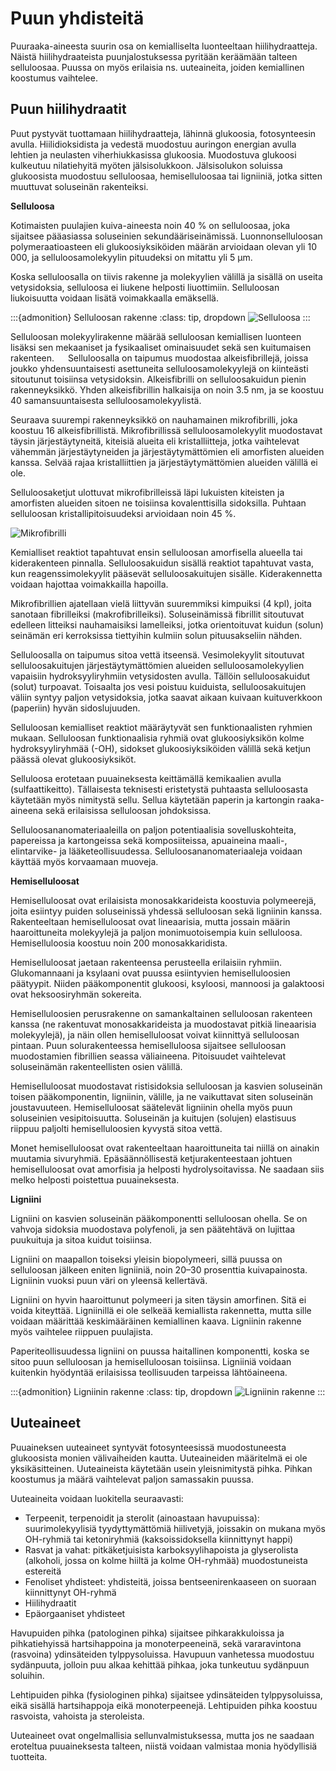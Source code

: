 # Puun yhdisteitä

Puuraaka-aineesta suurin osa on kemialliselta luonteeltaan hiilihydraatteja. Näistä hiilihydraateista puunjalostuksessa pyritään keräämään talteen selluloosaa. Puussa on myös erilaisia ns. uuteaineita, joiden kemiallinen koostumus vaihtelee.


## Puun hiilihydraatit

Puut pystyvät tuottamaan hiilihydraatteja, lähinnä glukoosia, fotosynteesin avulla. Hiilidioksidista ja vedestä muodostuu auringon energian avulla lehtien ja neulasten viherhiukkasissa glukoosia. Muodostuva glukoosi kulkeutuu nilatiehyitä myöten jälsisolukkoon. Jälsisolukon soluissa glukoosista muodostuu selluloosaa, hemiselluloosaa tai ligniiniä, jotka sitten muuttuvat soluseinän rakenteiksi.

**Selluloosa**

Kotimaisten puulajien kuiva-aineesta noin 40 % on selluloosaa, joka sijaitsee pääasiassa soluseinien sekundääriseinämissä. Luonnonselluloosan polymeraatioasteen eli glukoosiyksiköiden määrän arvioidaan olevan yli 10 000, ja selluloosamolekyylin pituudeksi on mitattu yli 5 µm.

Koska selluloosalla on tiivis rakenne ja molekyylien välillä ja sisällä on useita vetysidoksia, selluloosa ei liukene helposti liuottimiin. Selluloosan liukoisuutta voidaan lisätä voimakkaalla emäksellä.

:::{admonition} Selluloosan rakenne
:class: tip, dropdown
![Selluloosa](/images/selluloosa.png "Selluloosa")
:::

Selluloosan molekyylirakenne määrää selluloosan kemiallisen luonteen lisäksi sen mekaaniset ja fysikaaliset ominaisuudet sekä sen kuitumaisen rakenteen.
 
Selluloosalla on taipumus muodostaa alkeisfibrillejä, joissa joukko yhdensuuntaisesti asettuneita selluloosamolekyylejä on kiinteästi sitoutunut toisiinsa vetysidoksin. Alkeisfibrilli on selluloosakuidun pienin rakenneyksikkö. Yhden alkeisfibrillin halkaisija on noin 3.5 nm, ja se koostuu 40 samansuuntaisesta selluloosamolekyylistä. 

Seuraava suurempi rakenneyksikkö on nauhamainen mikrofibrilli, joka koostuu 16 alkeisfibrillistä. Mikrofibrillissä selluloosamolekyylit muodostavat täysin järjestäytyneitä, kiteisiä alueita eli kristalliitteja, jotka vaihtelevat vähemmän järjestäytyneiden ja järjestäytymättömien eli amorfisten alueiden kanssa. Selvää rajaa kristalliittien ja järjestäytymättömien alueiden välillä ei ole. 

Selluloosaketjut ulottuvat mikrofibrilleissä läpi lukuisten kiteisten ja amorfisten alueiden sitoen ne toisiinsa kovalenttisilla sidoksilla. Puhtaan selluloosan kristallipitoisuudeksi arvioidaan noin 45 %. 

![Mikrofibrilli](/images/mikrofibrilli.png "Mikrofibrilli")

Kemialliset reaktiot tapahtuvat ensin selluloosan amorfisella alueella tai kiderakenteen pinnalla. Selluloosakuidun sisällä reaktiot tapahtuvat vasta, kun reagenssimolekyylit pääsevät selluloosakuitujen sisälle. Kiderakennetta voidaan hajottaa voimakkailla hapoilla.

Mikrofibrillien ajatellaan vielä liittyvän suuremmiksi kimpuiksi (4 kpl), joita sanotaan fibrilleiksi (makrofibrilleiksi). Soluseinämissä fibrillit sitoutuvat edelleen litteiksi nauhamaisiksi lamelleiksi, jotka orientoituvat kuidun (solun) seinämän eri kerroksissa tiettyihin kulmiin solun pituusakseliin nähden.
 
Selluloosalla on taipumus sitoa vettä itseensä. Vesimolekyylit sitoutuvat selluloosakuitujen järjestäytymättömien alueiden selluloosamolekyylien vapaisiin hydroksyyliryhmiin vetysidosten avulla. Tällöin selluloosakuidut (solut) turpoavat. Toisaalta jos vesi poistuu kuiduista, selluloosakuitujen väliin syntyy paljon vetysidoksia, jotka saavat aikaan kuivaan kuituverkkoon (paperiin) hyvän sidoslujuuden.

Selluloosan kemialliset reaktiot määräytyvät sen funktionaalisten ryhmien mukaan. Selluloosan funktionaalisia ryhmiä ovat glukoosiyksikön kolme hydroksyyliryhmää (-OH), sidokset glukoosiyksiköiden välillä sekä ketjun päässä olevat glukoosiyksiköt.

Selluloosa erotetaan puuaineksesta keittämällä kemikaalien avulla (sulfaattikeitto). Tällaisesta teknisesti eristetystä puhtaasta selluloosasta käytetään myös nimitystä sellu. Sellua käytetään paperin ja kartongin raaka-aineena sekä erilaisissa selluloosan johdoksissa. 

Selluloosananomateriaaleilla on paljon potentiaalisia sovelluskohteita, papereissa ja kartongeissa sekä komposiiteissa, apuaineina maali-, elintarvike- ja lääketeollisuudessa. Selluloosananomateriaaleja voidaan käyttää myös korvaamaan muoveja.

**Hemiselluloosat**

Hemiselluloosat ovat erilaisista monosakkarideista koostuvia polymeerejä, joita esiintyy puiden soluseinissä yhdessä selluloosan sekä ligniinin kanssa. Rakenteeltaan hemiselluloosat ovat lineaarisia, mutta jossain määrin haaroittuneita molekyylejä ja paljon monimuotoisempia kuin selluloosa. Hemiselluloosia koostuu noin 200 monosakkaridista. 

Hemiselluloosat jaetaan rakenteensa perusteella erilaisiin ryhmiin. Glukomannaani ja ksylaani ovat puussa esiintyvien hemiselluloosien päätyypit. Niiden pääkomponentit glukoosi, ksyloosi, mannoosi ja galaktoosi ovat heksoosiryhmän sokereita.

Hemiselluloosien perusrakenne on samankaltainen selluloosan rakenteen kanssa (ne rakentuvat monosakkarideista ja muodostavat pitkiä lineaarisia molekyylejä), ja näin ollen hemiselluloosat voivat kiinnittyä selluloosan pintaan. Puun solurakenteessa hemiselluloosa sijaitsee selluloosan muodostamien fibrillien seassa väliaineena. Pitoisuudet vaihtelevat soluseinämän rakenteellisten osien välillä.

Hemiselluloosat muodostavat ristisidoksia selluloosan ja kasvien soluseinän toisen pääkomponentin, ligniinin, välille, ja ne vaikuttavat siten soluseinän joustavuuteen. Hemiselluloosat säätelevät ligniinin ohella myös puun soluseinien vesipitoisuutta. Soluseinän ja kuitujen (solujen) elastisuus riippuu paljolti hemiselluloosien kyvystä sitoa vettä.

Monet hemiselluloosat ovat rakenteeltaan haaroittuneita tai niillä on ainakin muutamia sivuryhmiä. Epäsäännöllisestä ketjurakenteestaan johtuen hemiselluloosat ovat amorfisia ja helposti hydrolysoitavissa. Ne saadaan siis melko helposti poistettua puuaineksesta. 

**Ligniini**

Ligniini on kasvien soluseinän pääkomponentti selluloosan ohella. Se on vahvoja sidoksia muodostava polyfenoli, ja sen päätehtävä on lujittaa puukuituja ja sitoa kuidut toisiinsa.

Ligniini on maapallon toiseksi yleisin biopolymeeri, sillä puussa on selluloosan jälkeen eniten ligniiniä, noin 20–30 prosenttia kuivapainosta. Ligniinin vuoksi puun väri on yleensä kellertävä.

Ligniini on hyvin haaroittunut polymeeri ja siten täysin amorfinen. Sitä ei voida kiteyttää. Ligniinillä ei ole selkeää kemiallista rakennetta, mutta sille voidaan määrittää keskimääräinen kemiallinen kaava. Ligniinin rakenne myös vaihtelee riippuen puulajista.

Paperiteollisuudessa ligniini on puussa haitallinen komponentti, koska se sitoo puun selluloosan ja hemiselluloosan toisiinsa. Ligniiniä voidaan kuitenkin hyödyntää erilaisissa teollisuuden tarpeissa lähtöaineena.

:::{admonition} Ligniinin rakenne
:class: tip, dropdown
![Ligniinin rakenne](/images/ligniini.png "Ligniinin rakenne")
:::

## Uuteaineet

Puuaineksen uuteaineet syntyvät fotosynteesissä muodostuneesta glukoosista monien välivaiheiden kautta. Uuteaineiden määritelmä ei ole yksikäsitteinen. Uuteaineista käytetään usein yleisnimitystä pihka. Pihkan koostumus ja määrä vaihtelevat paljon samassakin puussa.

Uuteaineita voidaan luokitella seuraavasti: 

- Terpeenit, terpenoidit ja sterolit (ainoastaan havupuissa): suurimolekyylisiä tyydyttymättömiä hiilivetyjä, joissakin on mukana myös OH-ryhmiä tai ketoniryhmiä (kaksoissidoksella kiinnittynyt happi)
- Rasvat ja vahat: 	pitkäketjuisista karboksyylihapoista ja glyserolista (alkoholi, jossa on kolme hiiltä ja kolme OH-ryhmää) muodostuneista estereitä 
- Fenoliset yhdisteet: 	yhdisteitä, joissa bentseenirenkaaseen on suoraan kiinnittynyt OH-ryhmä
- Hiilihydraatit
- Epäorgaaniset yhdisteet

Havupuiden pihka (patologinen pihka) sijaitsee pihkarakkuloissa ja pihkatiehyissä hartsihappoina ja monoterpeeneinä, sekä vararavintona (rasvoina) ydinsäteiden tylppysoluissa. Havupuun vanhetessa muodostuu sydänpuuta, jolloin puu alkaa kehittää pihkaa, joka tunkeutuu sydänpuun soluihin.

Lehtipuiden pihka (fysiologinen pihka) sijaitsee ydinsäteiden tylppysoluissa, eikä sisällä hartsihappoja eikä monoterpeenejä. Lehtipuiden pihka koostuu rasvoista, vahoista ja steroleista.

Uuteaineet ovat ongelmallisia sellunvalmistuksessa, mutta jos ne saadaan eroteltua puuaineksesta talteen, niistä voidaan valmistaa monia hyödyllisiä tuotteita.



